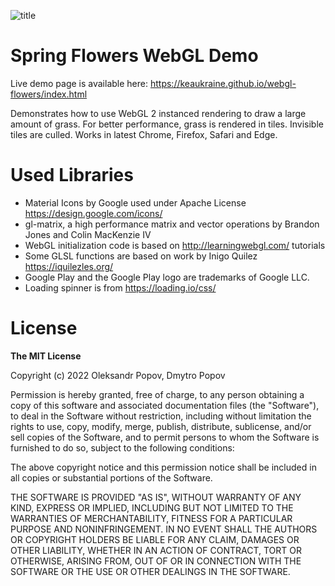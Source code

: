 ![title](https://user-images.githubusercontent.com/414072/182411041-71e6c93f-e9df-4313-927c-b149df9e1408.jpg)

# Spring Flowers WebGL Demo

Live demo page is available here: https://keaukraine.github.io/webgl-flowers/index.html

Demonstrates how to use WebGL 2 instanced rendering to draw a large amount of grass. For better performance, grass is rendered in tiles. Invisible tiles are culled.
Works in latest Chrome, Firefox, Safari and Edge.

# Used Libraries

* Material Icons by Google used under Apache License https://design.google.com/icons/
* gl-matrix, a high performance matrix and vector operations by Brandon Jones and Colin MacKenzie IV
* WebGL initialization code is based on http://learningwebgl.com/ tutorials
* Some GLSL functions are based on work by Inigo Quilez https://iquilezles.org/
* Google Play and the Google Play logo are trademarks of Google LLC.
* Loading spinner is from https://loading.io/css/

# License

**The MIT License**

Copyright (c) 2022 Oleksandr Popov, Dmytro Popov

Permission is hereby granted, free of charge, to any person obtaining a copy of this software and associated documentation files (the "Software"), to deal in the Software without restriction, including without limitation the rights to use, copy, modify, merge, publish, distribute, sublicense, and/or sell copies of the Software, and to permit persons to whom the Software is furnished to do so, subject to the following conditions:

The above copyright notice and this permission notice shall be included in all copies or substantial portions of the Software.

THE SOFTWARE IS PROVIDED "AS IS", WITHOUT WARRANTY OF ANY KIND, EXPRESS OR IMPLIED, INCLUDING BUT NOT LIMITED TO THE WARRANTIES OF MERCHANTABILITY, FITNESS FOR A PARTICULAR PURPOSE AND NONINFRINGEMENT. IN NO EVENT SHALL THE AUTHORS OR COPYRIGHT HOLDERS BE LIABLE FOR ANY CLAIM, DAMAGES OR OTHER LIABILITY, WHETHER IN AN ACTION OF CONTRACT, TORT OR OTHERWISE, ARISING FROM, OUT OF OR IN CONNECTION WITH THE SOFTWARE OR THE USE OR OTHER DEALINGS IN THE SOFTWARE.
